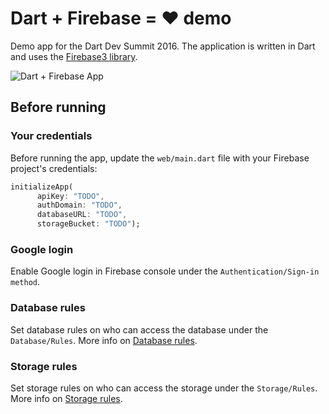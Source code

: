# Dart + Firebase = ♥ demo

Demo app for the Dart Dev Summit 2016. The application is written in Dart and uses the [Firebase3 library](https://github.com/firebase/firebase-dart/).

![Dart + Firebase App](https://github.com/Janamou/firebase-demo/blob/master/dartsummit-demo.png)

## Before running

### Your credentials

Before running the app, update the `web/main.dart` file with your Firebase project's credentials:

```dart
initializeApp(
      apiKey: "TODO",
      authDomain: "TODO",
      databaseURL: "TODO",
      storageBucket: "TODO");
```

### Google login

Enable Google login in Firebase console under the `Authentication/Sign-in method`.

### Database rules

Set database rules on who can access the database under the `Database/Rules`. More info on [Database rules](https://firebase.google.com/docs/database/security/).

### Storage rules

Set storage rules on who can access the storage under the `Storage/Rules`. More info on [Storage rules](https://firebase.google.com/docs/storage/security/).
